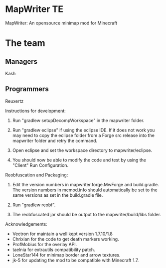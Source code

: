 MapWriter TE
=========

MapWriter: An opensource minimap mod for Minecraft

# The team
## Managers
Kash

## Programmers
Reuxertz

Instructions for development:

1) Run "gradlew setupDecompWorkspace" in the mapwriter folder.

2) Run "gradlew eclipse" if using the eclipse IDE. If it does not work you may
   need to copy the eclipse folder from a Forge src release into the mapwriter
   folder and retry the command.

3) Open eclipse and set the workspace directory to mapwriter/eclipse.

4) You should now be able to modify the code and test by using the "Client" Run
   Configuration.

Reobfuscation and Packaging:

1) Edit the version numbers in mapwriter.forge.MwForge and build.gradle.
   The version numbers in mcmod.info should automatically be set to the same
   versions as set in the build.gradle file.

2) Run "gradlew reobf".

3) The reobfuscated jar should be output to the mapwriter/build/libs folder.

Acknowledgements:

* Vectron for maintain a well kept version 1.7.10/1.8
* Chrixian for the code to get death markers working.
* ProfMobius for the overlay API.
* taelnia for extrautils compatibility patch.
* LoneStar144 for minimap border and arrow textures.
* jk-5 for updating the mod to be compatible with Minecraft 1.7.
